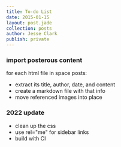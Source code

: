 ```yaml
---
title: To-do List
date: 2015-01-15
layout: post.jade
collection: posts
author: Jesse Clark
publish: private
---
```


### import posterous content

for each html file in space posts:
- extract its title, author, date, and content
- create a markdown file with that info
- move referenced images into place

### 2022 update

- clean up the css
- use rel="me" for sidebar links
- build with CI
